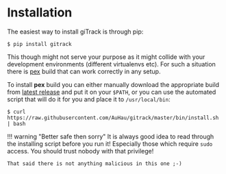 # Installation

The easiest way to install giTrack is through pip:

```shell
$ pip install gitrack
```

This though might not serve your purpose as it might collide with your development environments (different virtualenvs etc).
For such a situation there is [pex](https://github.com/pantsbuild/pex) build that can work correctly in any setup.

To install **pex** build you can either manually download the appropriate build from 
[latest release](https://github.com/auhau/gitrack/release/latest) and put it on your `$PATH`, or you can use the automated
script that will do it for you and place it to `/usr/local/bin`:

```shell
$ curl https://raw.githubusercontent.com/AuHau/gitrack/master/bin/install.sh | bash
```

!!! warning "Better safe then sorry"
    It is always good idea to read through the installing script before you run it! Especially those which
    require `sudo` access. You should trust nobody with that privilege! 
    
    That said there is not anything malicious in this one ;-) 